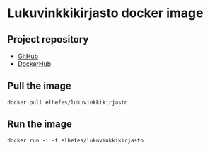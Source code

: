 # Lukuvinkkikirjasto docker image

## Project repository
* [GitHub](https://github.com/Teo44/Lukuvinkkikirjasto)
* [DockerHub](https://hub.docker.com/r/elhefes/lukuvinkkikirjasto)

## Pull the image
```
docker pull elhefes/lukuvinkkikirjasto
```

## Run the image
```
docker run -i -t elhefes/lukuvinkkikirjasto
```
